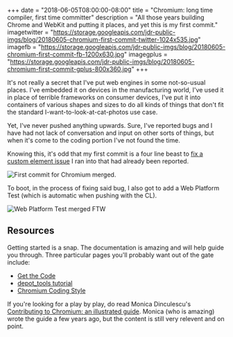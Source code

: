+++
date = "2018-06-05T08:00:00-08:00"
title = "Chromium: long time compiler, first time committer"
description = "All those years building Chrome and WebKit and putting it places, and yet this is my first commit."
imagetwitter = "https://storage.googleapis.com/jdr-public-imgs/blog/20180605-chromium-first-commit-twitter-1024x535.jpg"
imagefb = "https://storage.googleapis.com/jdr-public-imgs/blog/20180605-chromium-first-commit-fb-1200x630.jpg"
imagegplus = "https://storage.googleapis.com/jdr-public-imgs/blog/20180605-chromium-first-commit-gplus-800x360.jpg"
+++

It's not really a secret that I've put web engines in some not-so-usual places. I've embedded it on devices in the manufacturing world, I've used it in place of terrible frameworks on consumer devices, I've put it into containers of various shapes and sizes to do all kinds of things that don't fit the standard I-want-to-look-at-cat-photos use case.

Yet, I've never pushed anything upwards. Sure, I've reported bugs and I have had not lack of conversation and input on other sorts of things, but when it's come to the coding portion I've not found the time.

Knowing this, it's odd that my first commit is a four line beast to [fix a custom element issue](https://bugs.chromium.org/p/chromium/issues/detail?id=841725) I ran into that had already been reported.

<img src="https://storage.googleapis.com/jdr-public-imgs/blog/20180605-chromium-first-commit-twitter-1024x535.jpg" alt="First commit for Chromium merged.">

To boot, in the process of fixing said bug, I also got to add a Web Platform Test (which is automatic when pushing with the CL).

<img src="https://storage.googleapis.com/jdr-public-imgs/blog/20180605-wpt-test-twitter-1024x535.jpg" alt="Web Platform Test merged FTW">

## Resources

Getting started is a snap. The documentation is amazing and will help guide you through. Three particular pages you'll probably want out of the gate include:

- [Get the Code](https://www.chromium.org/developers/how-tos/get-the-code)
- [depot_tools tutorial](https://commondatastorage.googleapis.com/chrome-infra-docs/flat/depot_tools/docs/html/depot_tools_tutorial.html)
- [Chromium Coding Style](https://chromium.googlesource.com/chromium/src/+/master/styleguide/styleguide.md)

If you're looking for a play by play, do read Monica Dinculescu's [Contributing to Chromium: an illustrated guide](https://meowni.ca/posts/chromium-101/). Monica (who is amazing) wrote the guide a few years ago, but the content is still very relevent and on point.
